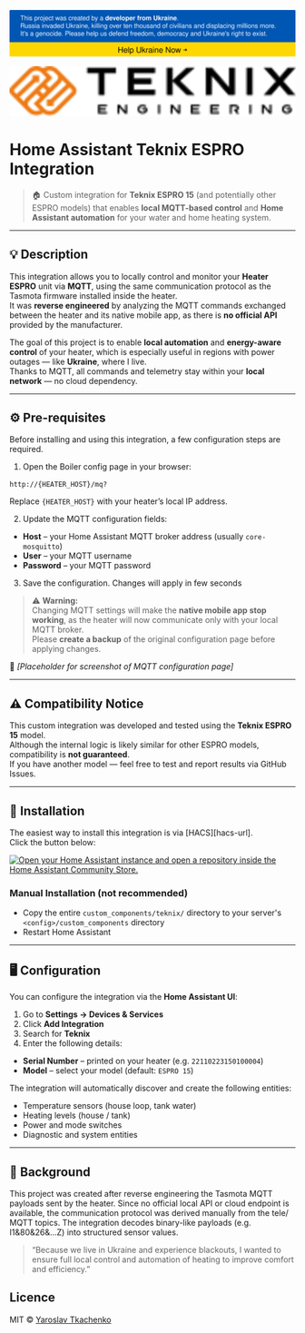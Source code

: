 [![SWUbanner](https://raw.githubusercontent.com/vshymanskyy/StandWithUkraine/main/banner-direct-single.svg)](https://stand-with-ukraine.pp.ua/)

![Heater Integration Logo](./icons/logo.png)

# Home Assistant Teknix ESPRO Integration


> 🏠 Custom integration for **Teknix ESPRO 15** (and potentially other ESPRO models) that enables **local MQTT-based control** and **Home Assistant automation** for your water and home heating system.

---

## 💡 Description

This integration allows you to locally control and monitor your **Heater ESPRO** unit via **MQTT**, using the same communication protocol as the Tasmota firmware installed inside the heater.  
It was **reverse engineered** by analyzing the MQTT commands exchanged between the heater and its native mobile app, as there is **no official API** provided by the manufacturer.

The goal of this project is to enable **local automation** and **energy-aware control** of your heater, which is especially useful in regions with power outages — like **Ukraine**, where I live.  
Thanks to MQTT, all commands and telemetry stay within your **local network** — no cloud dependency.

---

## ⚙️ Pre-requisites

Before installing and using this integration, a few configuration steps are required.

1. Open the Boiler config page in your browser:  
```
http://{HEATER_HOST}/mq?
```
Replace `{HEATER_HOST}` with your heater’s local IP address. 

2. Update the MQTT configuration fields:
- **Host** – your Home Assistant MQTT broker address (usually `core-mosquitto`)
- **User** – your MQTT username  
- **Password** – your MQTT password

3. Save the configuration. Changes will apply in few seconds

> ⚠️ **Warning:**  
> Changing MQTT settings will make the **native mobile app stop working**, as the heater will now communicate only with your local MQTT broker.  
> Please **create a backup** of the original configuration page before applying changes.  

📸 *[Placeholder for screenshot of MQTT configuration page]*

---

## ⚠️ Compatibility Notice

This custom integration was developed and tested using the **Teknix ESPRO 15** model.  
Although the internal logic is likely similar for other ESPRO models, compatibility is **not guaranteed**.  
If you have another model — feel free to test and report results via GitHub Issues.

---

## 🧰 Installation

The easiest way to install this integration is via [HACS][hacs-url].  
Click the button below:

[![Open your Home Assistant instance and open a repository inside the Home Assistant Community Store.](https://my.home-assistant.io/badges/hacs_repository.svg)](https://my.home-assistant.io/redirect/hacs_repository/?owner=yaro-tkachenko&repository=ha-teknix&category=Integration)

### Manual Installation (not recommended)

* Copy the entire `custom_components/teknix/` directory to your server's `<config>/custom_components` directory
* Restart Home Assistant

---

## 🖥️ Configuration

You can configure the integration via the **Home Assistant UI**:

1. Go to **Settings → Devices & Services**
2. Click **Add Integration**
3. Search for **Teknix**
4. Enter the following details:
- **Serial Number** – printed on your heater (e.g. `22110223150100004`)
- **Model** – select your model (default: `ESPRO 15`)



The integration will automatically discover and create the following entities:
- Temperature sensors (house loop, tank water)
- Heating levels (house / tank)
- Power and mode switches
- Diagnostic and system entities
---

## 🧠 Background

This project was created after reverse engineering the Tasmota MQTT payloads sent by the heater.
Since no official local API or cloud endpoint is available, the communication protocol was derived manually from the tele/ MQTT topics.
The integration decodes binary-like payloads (e.g. I1&80&26&...Z) into structured sensor values.

> “Because we live in Ukraine and experience blackouts, I wanted to ensure full local control and automation of heating to improve comfort and efficiency.”

## Licence
MIT © [Yaroslav Tkachenko](https://github.com/yaro-tkachenko)
